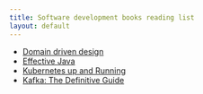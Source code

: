```yaml
---
title: Software development books reading list
layout: default
---
```


* [Domain driven design](https://www.amazon.de/Domain-Driven-Design-Tackling-Complexity-Software/dp/0321125215)
* [Effective Java](https://www.safaribooksonline.com/library/view/effective-java-3rd/9780134686097/)
* [Kubernetes up and Running](https://www.safaribooksonline.com/library/view/kubernetes-up-and/9781491935668/)
* [Kafka: The Definitive Guide](https://www.safaribooksonline.com/library/view/kafka-the-definitive/9781491936153/)
